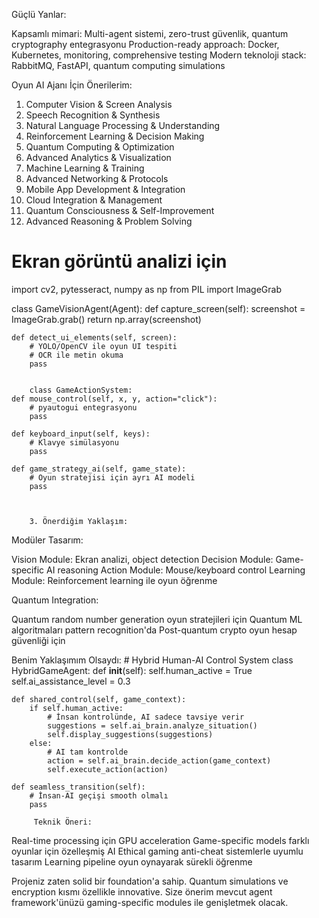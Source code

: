 Güçlü Yanlar:

Kapsamlı mimari: Multi-agent sistemi, zero-trust güvenlik, quantum cryptography entegrasyonu
Production-ready approach: Docker, Kubernetes, monitoring, comprehensive testing
Modern teknoloji stack: RabbitMQ, FastAPI, quantum computing simulations

Oyun AI Ajanı İçin Önerilerim:
1. Computer Vision & Screen Analysis
2. Speech Recognition & Synthesis
3. Natural Language Processing & Understanding
4. Reinforcement Learning & Decision Making
5. Quantum Computing & Optimization
6. Advanced Analytics & Visualization
7. Machine Learning & Training
8. Advanced Networking & Protocols
9. Mobile App Development & Integration
10. Cloud Integration & Management
11. Quantum Consciousness & Self-Improvement
12. Advanced Reasoning & Problem Solving    


# Ekran görüntü analizi için
import cv2, pytesseract, numpy as np
from PIL import ImageGrab

class GameVisionAgent(Agent):
    def capture_screen(self):
        screenshot = ImageGrab.grab()
        return np.array(screenshot)
    
    def detect_ui_elements(self, screen):
        # YOLO/OpenCV ile oyun UI tespiti
        # OCR ile metin okuma
        pass


        class GameActionSystem:
    def mouse_control(self, x, y, action="click"):
        # pyautogui entegrasyonu
        pass
    
    def keyboard_input(self, keys):
        # Klavye simülasyonu
        pass
    
    def game_strategy_ai(self, game_state):
        # Oyun stratejisi için ayrı AI modeli
        pass



        3. Önerdiğim Yaklaşım:
Modüler Tasarım:

Vision Module: Ekran analizi, object detection
Decision Module: Game-specific AI reasoning
Action Module: Mouse/keyboard control
Learning Module: Reinforcement learning ile oyun öğrenme

Quantum Integration:

Quantum random number generation oyun stratejileri için
Quantum ML algoritmaları pattern recognition'da
Post-quantum crypto oyun hesap güvenliği için


Benim Yaklaşımım Olsaydı:
    # Hybrid Human-AI Control System
class HybridGameAgent:
    def __init__(self):
        self.human_active = True
        self.ai_assistance_level = 0.3
    
    def shared_control(self, game_context):
        if self.human_active:
            # İnsan kontrolünde, AI sadece tavsiye verir
            suggestions = self.ai_brain.analyze_situation()
            self.display_suggestions(suggestions)
        else:
            # AI tam kontrolde
            action = self.ai_brain.decide_action(game_context)
            self.execute_action(action)
    
    def seamless_transition(self):
        # İnsan-AI geçişi smooth olmalı
        pass

         Teknik Öneri:

Real-time processing için GPU acceleration
Game-specific models farklı oyunlar için özelleşmiş AI
Ethical gaming anti-cheat sistemlerle uyumlu tasarım
Learning pipeline oyun oynayarak sürekli öğrenme

Projeniz zaten solid bir foundation'a sahip. Quantum simulations ve encryption kısmı özellikle innovative. Size önerim mevcut agent framework'ünüzü gaming-specific modules ile genişletmek olacak.